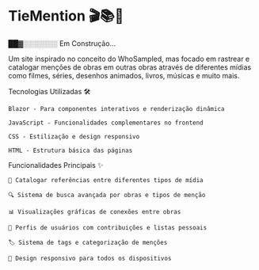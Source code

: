# TieMention 🎬📚🎵

██▓░️░️░️░️░️░️░️ Em Construção...

Um site inspirado no conceito do WhoSampled, mas focado em rastrear e catalogar menções de obras em outras obras através de diferentes mídias como filmes, séries, desenhos animados, livros, músicas e muito mais.

Tecnologias Utilizadas 🛠️


    Blazor - Para componentes interativos e renderização dinâmica

    JavaScript - Funcionalidades complementares no frontend

    CSS - Estilização e design responsivo

    HTML - Estrutura básica das páginas

Funcionalidades Principais ✨

    🎥 Catalogar referências entre diferentes tipos de mídia

    🔍 Sistema de busca avançada por obras e tipos de menção

    📊 Visualizações gráficas de conexões entre obras

    👥 Perfis de usuários com contribuições e listas pessoais

    🏷️ Sistema de tags e categorização de menções

    📱 Design responsivo para todos os dispositivos
